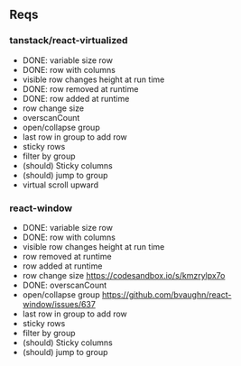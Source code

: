 ## Reqs

### tanstack/react-virtualized
- DONE: variable size row
- DONE: row with columns
- visible row changes height at run time
- DONE: row removed at runtime
- DONE: row added at runtime 
- row change size
- overscanCount
- open/collapse group
- last row in group to add row
- sticky rows
- filter by group 
- (should) Sticky columns
- (should) jump to group
- virtual scroll upward


### react-window
- DONE: variable size row
- DONE: row with columns
- visible row changes height at run time
- row removed at runtime
- row added at runtime 
- row change size https://codesandbox.io/s/kmzrylpx7o
- DONE: overscanCount
- open/collapse group https://github.com/bvaughn/react-window/issues/637
- last row in group to add row
- sticky rows
- filter by group 
- (should) Sticky columns
- (should) jump to group
